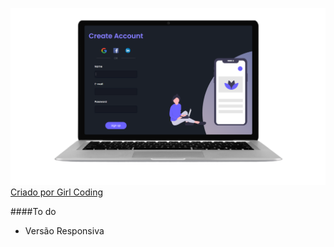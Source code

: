 ![](https://github.com/YasminHernandes/UI-SignUpForm/blob/master/screenshots/screenshot-signUp.png?raw=truegit)
[Criado por Girl Coding](https://www.youtube.com/watch?v=Q68vbJplf7I)


####To do
- Versão Responsiva